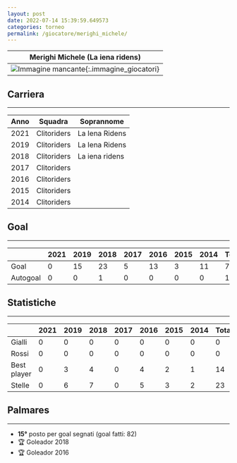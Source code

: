 ```yaml
---
layout: post
date: 2022-07-14 15:39:59.649573
categories: torneo
permalink: /giocatore/merighi_michele/
---
```

<link rel='stylesheets' href='./../assets/giocatori.css'>

| Merighi Michele (La iena ridens) |
|:-----:|
| ![Immagine mancante]('./../../assets/giocatori/merighi_michele.png){:.immagine_giocatori} |


## Carriera
----

|Anno|Squadra|Soprannome|
|:---:|---|---|
|2021|Clitoriders|La Iena Ridens|
|2019|Clitoriders|La Iena Ridens|
|2018|Clitoriders|La iena ridens|
|2017|Clitoriders||
|2016|Clitoriders||
|2015|Clitoriders||
|2014|Clitoriders||


## Goal
----

| |2021|2019|2018|2017|2016|2015|2014| Totale |
|---|---|---|---|---|---|---|---|---|
|Goal|0|15|23|5|13|3|11|70|
|Autogoal|0|0|1|0|0|0|0|1|


## Statistiche
----

| |2021|2019|2018|2017|2016|2015|2014| Totale |
|---|---|---|---|---|---|---|---|---|
|Gialli|0|0|0|0|0|0|0|0|
|Rossi|0|0|0|0|0|0|0|0|
|Best player|0|3|4|0|4|2|1|14|
|Stelle|0|6|7|0|5|3|2|23|


## Palmares
----

- **15°** posto per goal segnati (goal fatti: 82)
- 🏆 Goleador 2018
- 🏆 Goleador 2016